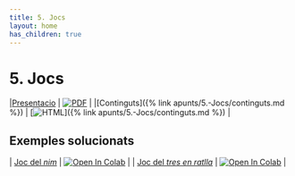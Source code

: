 ```yaml
---
title: 5. Jocs
layout: home
has_children: true
---
```


# 5. Jocs

|[Presentacio](5-jocs.pdf) | [![PDF](https://img.shields.io/badge/PDF-5--jocs.pdf-blue?logo=adobe-acrobat-reader&logoColor=white)](5-jocs.pdf) |
|[Continguts]({% link apunts/5.-Jocs/continguts.md %}) | [![HTML](https://img.shields.io/badge/HTML-continguts-blue?logo=html5&logoColor=white)]({% link apunts/5.-Jocs/continguts.md %}) |

## Exemples solucionats

| [Joc del _nim_](nim.ipynb) | [![Open In Colab](https://colab.research.google.com/assets/colab-badge.svg)](https://colab.research.google.com/github/lawer/mia/blob/main/apunts/5.-Jocs/nim.ipynb) |
| [Joc del _tres en ratlla_](controladors_jocs.ipynb) | [![Open In Colab](https://colab.research.google.com/assets/colab-badge.svg)](https://colab.research.google.com/github/lawer/mia/blob/main/apunts/5.-Jocs/controladors_jocs.ipynb) |
